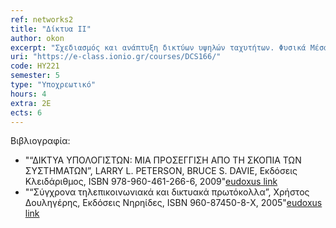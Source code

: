 ```yaml
---
ref: networks2
title: "Δίκτυα II"
author: okon
excerpt: "Σχεδιασμός και ανάπτυξη δικτύων υψηλών ταχυτήτων. Φυσικά Μέσα Μετάδοσης δικτύων υψηλών ταχυτήτων. Δίκτυα Frame Relay. Δίκτυα ΑΤΜ. Δίκτυα μεταγωγής Νοητού Κυκλώματος. Ασύρματα δίκτυα υψηλών ταχυτήτων. Σύγκλιση Τεχνολογιών και Δικτύων. Διαχείριση δικτύων TCP/IP. Πρωτόκολλο SNMP. Βάση Πληροφορίας Διαχείρισης. Διαχείριση δικτύων OSI. Πρωτόκολλο CMIP. Δένδρο Πληροφορίας Διαχείρισης. Διαχείριση γεφυρωμένων δικτύων. Σύγχρονες τεχνικές/μεθοδολογίες διαχείρισης WBM, CORBA, Java-based."
uri: "https://e-class.ionio.gr/courses/DCS166/"
code: ΗΥ221
semester: 5
type: "Υποχρεωτικό"
hours: 4
extra: 2Ε
ects: 6
---
```



Βιβλιογραφία: 
  - "“ΔΙΚΤΥΑ ΥΠΟΛΟΓΙΣΤΩΝ: ΜΙΑ ΠΡΟΣΕΓΓΙΣΗ ΑΠΟ ΤΗ ΣΚΟΠΙΑ ΤΩΝ ΣΥΣΤΗΜΑΤΩΝ”, LARRY L. PETERSON, BRUCE S. DAVIE, Εκδόσεις Κλειδάριθμος, ISBN 978-960-461-266-6, 2009"[eudoxus link](https://service.eudoxus.gr/search/#a/id:13954/0)
  - "“Σύγχρονα τηλεπικοινωνιακά και δικτυακά πρωτόκολλα”, Χρήστος Δουληγέρης, Εκδόσεις Νηρηίδες, ISBN 960-87450-8-Χ, 2005"[eudoxus link](https://service.eudoxus.gr/search/#a/id:33287934/0)
  

